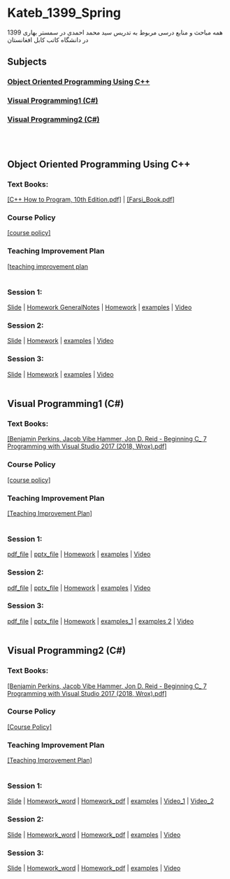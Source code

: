 # Kateb_1399_Spring
همه مباحث و منابع درسی مربوط به تدریس سید محمد احمدی در سمستر بهاری 1399 در دانشگاه کاتب کابل افغانستان

## Subjects
### **[Object Oriented Programming Using C++](#object-oriented-programming-using_cplusplus)**<br>
### **[Visual Programming1 (C#)](#visual-programming1-c#)**<br>
### **[Visual Programming2 (C#)](#visual-programming2-c#)**<br>
</br></br>
## Object Oriented Programming Using C++
### Text Books:
[[C++ How to Program, 10th Edition.pdf]](oop_using_cpp/lectures/books/C%2B%2B%20How%20to%20Program%2C%2010th%20Edition.pdf) 
| [[Farsi_Book.pdf]](oop_using_cpp/lectures/books/Farsi_Book.pdf)</br>
### Course Policy
[[course policy]](oop_using_cpp/plans/OOPUsingCPP_CoursePolicy_MohammadAhmadi.pdf)
### Teaching Improvement Plan
[[teaching improvement plan](oop_using_cpp/plans/TeachingImprovementPlan_Spring_1399_Mohammad_Ahmadi.pdf)</br></br>
### Session 1:
[Slide](oop_using_cpp/lectures/slides/001.ppt) 
| [Homework GeneralNotes](oop_using_cpp/homeworks/general_notes.pdf) 
| [Homework](oop_using_cpp/homeworks/week1_chapter2.pdf)
| [examples](https://github.com/mohammadahmadi1395/Kateb_1399_Spring/tree/master/oop_using_cpp/examples/001_chapter2) 
| <a href="https://www.youtube.com/watch?v=oNEp9iqCmVs&list=PLEfNg8fGQjuQkh6ywnv8dvaHh0hXfD28M&index=3" target="_blank">Video</a>
</br>
### Session 2:
[Slide](oop_using_cpp/lectures/slides/002.ppt) 
| [Homework](oop_using_cpp/homeworks/week2_chapter4.pdf) 
| [examples](https://github.com/mohammadahmadi1395/Kateb_1399_Spring/tree/master/oop_using_cpp/examples/002_chapter4) 
| <a href="https://www.youtube.com/watch?v=0ddW20h3YZg&list=PLEfNg8fGQjuQkh6ywnv8dvaHh0hXfD28M&index=1" target="_blank">Video</a>
</br>
### Session 3:
[Slide](oop_using_cpp/lectures/slides/003.ppt) 
| [Homework](oop_using_cpp/homeworks/week3_chapter5.pdf) 
| [examples](https://github.com/mohammadahmadi1395/Kateb_1399_Spring/tree/master/oop_using_cpp/examples/003_chapter5) 
| <a href="https://www.youtube.com/watch?v=oqbosO7n5KA&list=PLEfNg8fGQjuQkh6ywnv8dvaHh0hXfD28M&index=2" target="_blank">Video</a>
</br>
</br>
## Visual Programming1 (C#)
### Text Books:
[[Benjamin Perkins, Jacob Vibe Hammer, Jon D. Reid - Beginning C_ 7 Programming with Visual Studio  2017 (2018, Wrox).pdf]](visual_programming1/lectures/books/Benjamin%20Perkins%2C%20Jacob%20Vibe%20Hammer%2C%20Jon%20D.%20Reid%20-%20Beginning%20C_%207%20Programming%20with%20Visual%20Studio%20%202017%20(2018%2C%20Wrox).pdf)
</br>
### Course Policy
[[course policy]](visual_programming1/plans/VisualProgramming1_CoursePolicy_MohammadAhmadi.pdf)
</br>
### Teaching Improvement Plan
[[Teaching Improvement Plan]](visual_programming1/plans/TeachingImprovementPlan_Spring_1399_Mohammad_Ahmadi.pdf)
</br></br>
### Session 1:
[pdf_file](visual_programming1/lectures/slides/week1.pdf) 
| [pptx_file](visual_programming1/lectures/slides/week1.pptx) 
| [Homework](visual_programming1/homeworks/homework1.pdf) 
| [examples](https://github.com/mohammadahmadi1395/Kateb_1399_Spring/tree/master/visual_programming1/examples/Week1_Start%26HelloWorld) 
| <a href="https://www.youtube.com/watch?v=biZJJ-_VTRU&list=PLEfNg8fGQjuQiYPmh0GC1BVt0TMeKfLj_&index=1" target="_blank">Video</a>
</br>
### Session 2:
[pdf_file](visual_programming1/lectures/slides/week2.pdf) 
| [pptx_file](visual_programming1/lectures/slides/week2.pptx) 
| [Homework](visual_programming1/homeworks/homework2.pdf) 
| [examples](https://github.com/mohammadahmadi1395/Kateb_1399_Spring/tree/master/visual_programming1/examples/Week2_Variables_DataTypes) 
| <a href="https://www.youtube.com/watch?v=KupjXVVDurg&list=PLEfNg8fGQjuQiYPmh0GC1BVt0TMeKfLj_&index=2" target="_blank">Video</a>
</br>
### Session 3:
[pdf_file](visual_programming1/lectures/slides/week3.pdf) 
| [pptx_file](visual_programming1/lectures/slides/week3.pptx) 
| [Homework](visual_programming1/homeworks/homework3.pdf) 
| [examples_1](https://github.com/mohammadahmadi1395/Kateb_1399_Spring/tree/master/visual_programming1/examples/Week3_Namespace) 
| [examples 2](https://github.com/mohammadahmadi1395/Kateb_1399_Spring/tree/master/visual_programming1/examples/Week4_ControlStatements)
| <a href="https://www.youtube.com/watch?v=AB0QGnpP5i8&list=PLEfNg8fGQjuQiYPmh0GC1BVt0TMeKfLj_&index=3" target="_blank">Video</a>
</br>
</br>
## Visual Programming2 (C#)
### Text Books:
[[Benjamin Perkins, Jacob Vibe Hammer, Jon D. Reid - Beginning C_ 7 Programming with Visual Studio  2017 (2018, Wrox).pdf]](visual_programming2/lectures/books/Benjamin%20Perkins%2C%20Jacob%20Vibe%20Hammer%2C%20Jon%20D.%20Reid%20-%20Beginning%20C_%207%20Programming%20with%20Visual%20Studio%20%202017%20(2018%2C%20Wrox).pdf)
### Course Policy
[[Course Policy]](visual_programming2/plans/VisualProgramming2_CoursePolicy_MohammadAhmadi.pdf)
</br>
### Teaching Improvement Plan
[[Teaching Improvement Plan]](visual_programming2/plans/TeachingImprovementPlan_Spring_1399_Mohammad_Ahmadi.pdf)
</br></br>
### Session 1:
[Slide](visual_programming2/lectures/slides/week1.pptx) 
| [Homework_word](visual_programming2/homeworks/homeworkC%232-1.pdf) 
| [Homework_pdf](visual_programming2/homeworks/homeworkC%232-1.pdf)
| [examples](https://github.com/mohammadahmadi1395/Kateb_1399_Spring/tree/master/visual_programming2/examples/Week1_Files) 
| <a href="https://www.youtube.com/watch?v=LuVp6dDCCX0&list=PLEfNg8fGQjuQG8J1IK2Qo-JB8XXlZz9j8&index=1" target="_blank">Video_1</a>
| <a href="https://www.youtube.com/watch?v=sNXT5N0Y5Qs&list=PLEfNg8fGQjuQG8J1IK2Qo-JB8XXlZz9j8&index=2" target="_blank">Video_2</a>
</br>
### Session 2:
[Slide](visual_programming2/lectures/slides/week2.pptx) 
| [Homework_word](visual_programming2/homeworks/homeworkC%232-2.pdf) 
| [Homework_pdf](visual_programming2/homeworks/homeworkC%232-2.pdf) 
| [examples](https://github.com/mohammadahmadi1395/Kateb_1399_Spring/tree/master/visual_programming2/examples/Week2_ClassLibraries) 
| <a href="https://www.youtube.com/watch?v=2gTKDRsWZWw&list=PLEfNg8fGQjuQG8J1IK2Qo-JB8XXlZz9j8&index=3" target="_blank">Video</a>
</br>
### Session 3:
[Slide](visual_programming2/lectures/slides/week2.pptx) 
| [Homework_word](visual_programming2/homeworks/homeworkC%232-3.pdf) 
| [Homework_pdf](visual_programming2/homeworks/homeworkC%232-3.pdf)
| [examples](https://github.com/mohammadahmadi1395/Kateb_1399_Spring/tree/master/visual_programming2/examples/Week3_MyService) 
| <a href="https://www.youtube.com/watch?v=2gTKDRsWZWw&list=PLEfNg8fGQjuQG8J1IK2Qo-JB8XXlZz9j8&index=3" target="_blank">Video</a>
</br>
</br>
